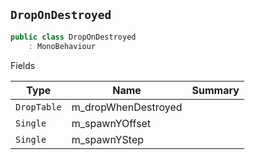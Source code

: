 ## `DropOnDestroyed`

```csharp
public class DropOnDestroyed
    : MonoBehaviour

```

Fields

| Type | Name | Summary | 
| --- | --- | --- | 
| `DropTable` | m_dropWhenDestroyed |  | 
| `Single` | m_spawnYOffset |  | 
| `Single` | m_spawnYStep |  | 


